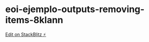 # eoi-ejemplo-outputs-removing-items-8klann

[Edit on StackBlitz ⚡️](https://stackblitz.com/edit/eoi-ejemplo-outputs-removing-items-8klann)